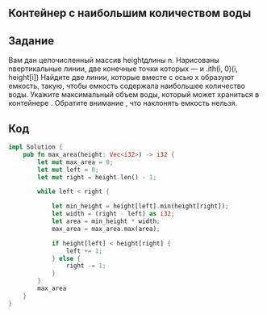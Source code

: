 ## Контейнер с наибольшим количеством воды
## Задание
Вам дан целочисленный массив heightдлины n. Нарисованы nвертикальные линии, две конечные точки которых — и .ith(i, 0)(i, height[i])
Найдите две линии, которые вместе с осью x образуют емкость, такую, чтобы емкость содержала наибольшее количество воды.
Укажите максимальный объем воды, который может храниться в контейнере .
Обратите внимание , что наклонять емкость нельзя.
## Код
``` rust
impl Solution { 
    pub fn max_area(height: Vec<i32>) -> i32 { 
        let mut max_area = 0; 
        let mut left = 0; 
        let mut right = height.len() - 1; 

        while left < right { 

            let min_height = height[left].min(height[right]); 
            let width = (right - left) as i32; 
            let area = min_height * width; 
            max_area = max_area.max(area); 

            if height[left] < height[right] { 
                left += 1; 
            } else { 
                right -= 1; 
            } 
        } 
        max_area 
    } 
}
```